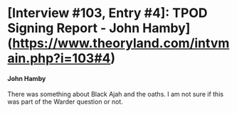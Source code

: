 # [Interview #103, Entry #4]: TPOD Signing Report - John Hamby](https://www.theoryland.com/intvmain.php?i=103#4)

#### John Hamby

There was something about Black Ajah and the oaths. I am not sure if this was part of the Warder question or not.

